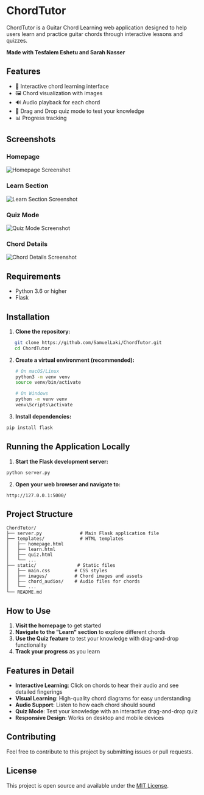 # ChordTutor

ChordTutor is a Guitar Chord Learning web application designed to help users learn and practice guitar chords through interactive lessons and quizzes.

**Made with Tesfalem Eshetu and Sarah Nasser**

## Features

- 🎸 Interactive chord learning interface
- 🖼️ Chord visualization with images
- 🔊 Audio playback for each chord
- 🎯 Drag and Drop quiz mode to test your knowledge
- 📊 Progress tracking

## Screenshots

### Homepage
![Homepage Screenshot](https://github.com/user-attachments/assets/9e347c02-b24e-49ad-b86e-c4ada838b1bc)

### Learn Section
![Learn Section Screenshot](https://github.com/user-attachments/assets/d3686b99-9146-43d6-9bfa-c054f17a735e)

### Quiz Mode
![Quiz Mode Screenshot](https://github.com/user-attachments/assets/fb036d6b-fc99-464e-a62a-2253eaf5e227)

### Chord Details
![Chord Details Screenshot](https://github.com/user-attachments/assets/68d41a2f-d5c6-4fff-840b-fa748344ddca)

## Requirements

- Python 3.6 or higher
- Flask

## Installation

1. **Clone the repository:**
```bash
   git clone https://github.com/SamuelLaki/ChordTutor.git
   cd ChordTutor
```

2. **Create a virtual environment (recommended):**
   ```bash
   # On macOS/Linux
   python3 -m venv venv
   source venv/bin/activate

   # On Windows
   python -m venv venv
   venv\Scripts\activate
   ```

3. **Install dependencies:**
```bash
pip install flask
```

## Running the Application Locally

1. **Start the Flask development server:**
```bash
python server.py
```

2. **Open your web browser and navigate to:**
```
http://127.0.0.1:5000/
```

## Project Structure

```
ChordTutor/
├── server.py              # Main Flask application file
├── templates/             # HTML templates
│   ├── homepage.html
│   ├── learn.html
│   ├── quiz.html
│   └── ...
├── static/               # Static files
│   ├── main.css         # CSS styles
│   ├── images/          # Chord images and assets
│   ├── chord_audios/    # Audio files for chords
│   └── ...
└── README.md
```

## How to Use

1. **Visit the homepage** to get started
2. **Navigate to the "Learn" section** to explore different chords
3. **Use the Quiz feature** to test your knowledge with drag-and-drop functionality
4. **Track your progress** as you learn

## Features in Detail

- **Interactive Learning**: Click on chords to hear their audio and see detailed fingerings
- **Visual Learning**: High-quality chord diagrams for easy understanding
- **Audio Support**: Listen to how each chord should sound
- **Quiz Mode**: Test your knowledge with an interactive drag-and-drop quiz
- **Responsive Design**: Works on desktop and mobile devices

## Contributing

Feel free to contribute to this project by submitting issues or pull requests.

## License

This project is open source and available under the [MIT License](LICENSE).
